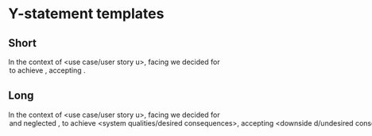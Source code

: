 # Y-statement templates

## Short

In the context of <use case/user story u>, facing <concern c> we decided for <option o> to achieve <quality q>, accepting <downside d>.

## Long

In the context of <use case/user story u>, facing <concern c> we decided for <option o> and neglected <other options>, to achieve <system qualities/desired consequences>, accepting <downside d/undesired consequences>, because <additional rationale>.
